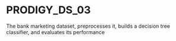 # PRODIGY_DS_03
The bank marketing dataset, preprocesses it, builds a decision tree classifier, and evaluates its performance

